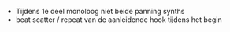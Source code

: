 * Tijdens 1e deel monoloog niet beide panning synths
* beat scatter / repeat van de aanleidende hook tijdens het begin
